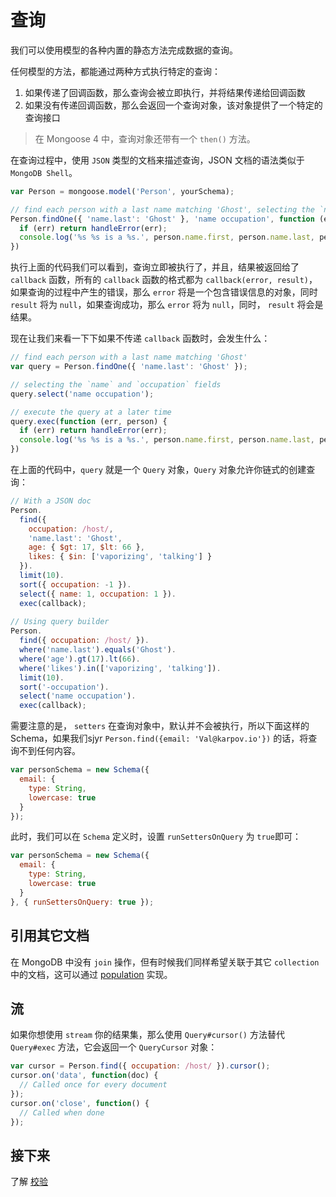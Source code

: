 # 查询

我们可以使用模型的各种内置的静态方法完成数据的查询。

任何模型的方法，都能通过两种方式执行特定的查询：

1. 如果传递了回调函数，那么查询会被立即执行，并将结果传递给回调函数
2. 如果没有传递回调函数，那么会返回一个查询对象，该对象提供了一个特定的查询接口

> 在 Mongoose 4 中，查询对象还带有一个 `then()` 方法。

在查询过程中，使用 `JSON` 类型的文档来描述查询，JSON 文档的语法类似于 `MongoDB Shell`。

```javascript
var Person = mongoose.model('Person', yourSchema);

// find each person with a last name matching 'Ghost', selecting the `name` and `occupation` fields
Person.findOne({ 'name.last': 'Ghost' }, 'name occupation', function (err, person) {
  if (err) return handleError(err);
  console.log('%s %s is a %s.', person.name.first, person.name.last, person.occupation) // Space Ghost is a talk show host.
})
```

执行上面的代码我们可以看到，查询立即被执行了，并且，结果被返回给了 `callback` 函数，所有的 `callback` 函数的格式都为 `callback(error, result)`，如果查询的过程中产生的错误，那么 `error` 将是一个包含错误信息的对象，同时 `result` 将为 `null`，如果查询成功，那么 `error` 将为 `null`，同时， `result` 将会是结果。

现在让我们来看一下下如果不传递 `callback` 函数时，会发生什么：

```javascript
// find each person with a last name matching 'Ghost'
var query = Person.findOne({ 'name.last': 'Ghost' });

// selecting the `name` and `occupation` fields
query.select('name occupation');

// execute the query at a later time
query.exec(function (err, person) {
  if (err) return handleError(err);
  console.log('%s %s is a %s.', person.name.first, person.name.last, person.occupation) // Space Ghost is a talk show host.
})
```

在上面的代码中，`query` 就是一个 `Query` 对象，`Query` 对象允许你链式的创建查询：

```javascript
// With a JSON doc
Person.
  find({
    occupation: /host/,
    'name.last': 'Ghost',
    age: { $gt: 17, $lt: 66 },
    likes: { $in: ['vaporizing', 'talking'] }
  }).
  limit(10).
  sort({ occupation: -1 }).
  select({ name: 1, occupation: 1 }).
  exec(callback);
  
// Using query builder
Person.
  find({ occupation: /host/ }).
  where('name.last').equals('Ghost').
  where('age').gt(17).lt(66).
  where('likes').in(['vaporizing', 'talking']).
  limit(10).
  sort('-occupation').
  select('name occupation').
  exec(callback);
```

需要注意的是， `setters` 在查询对象中，默认并不会被执行，所以下面这样的Schema，如果我们sjyr `Person.find({email: 'Val@karpov.io'})` 的话，将查询不到任何内容。

```javascript
var personSchema = new Schema({
  email: {
    type: String,
    lowercase: true
  }
});

```

此时，我们可以在 `Schema` 定义时，设置 `runSettersOnQuery` 为 `true`即可：

```javascript
var personSchema = new Schema({
  email: {
    type: String,
    lowercase: true
  }
}, { runSettersOnQuery: true });
```

## 引用其它文档

在 MongoDB 中没有 `join` 操作，但有时候我们同样希望关联于其它 `collection` 中的文档，这可以通过 [population](population.md) 实现。

## 流

如果你想使用 `stream` 你的结果集，那么使用 `Query#cursor()` 方法替代 `Query#exec` 方法，它会返回一个 `QueryCursor` 对象：

```javascript
var cursor = Person.find({ occupation: /host/ }).cursor();
cursor.on('data', function(doc) {
  // Called once for every document
});
cursor.on('close', function() {
  // Called when done
});
```

## 接下来

了解 [校验](validation.md)